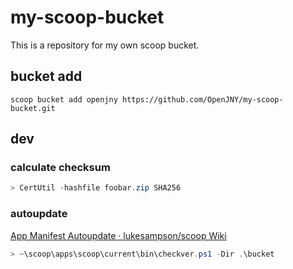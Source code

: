 # my-scoop-bucket
This is a repository for my own scoop bucket.

## bucket add

```
scoop bucket add openjny https://github.com/OpenJNY/my-scoop-bucket.git
```

## dev

### calculate checksum

```powershell
> CertUtil -hashfile foobar.zip SHA256
```

### autoupdate

[App Manifest Autoupdate · lukesampson/scoop Wiki](https://github.com/lukesampson/scoop/wiki/App-Manifest-Autoupdate)

```powershell
> ~\scoop\apps\scoop\current\bin\checkver.ps1 -Dir .\bucket
```